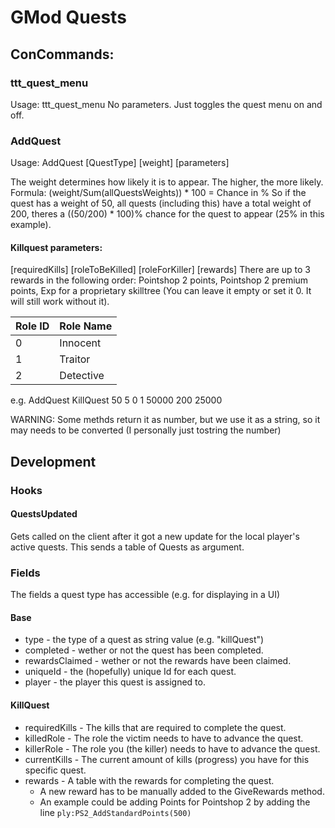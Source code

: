 # GMod Quests

## ConCommands:
### ttt_quest_menu
Usage: ttt_quest_menu
No parameters. Just toggles the quest menu on and off.
### AddQuest
Usage: AddQuest [QuestType] [weight] [parameters]

The weight determines how likely it is to appear. The higher, the more likely.
Formula: (weight/Sum(allQuestsWeights)) * 100 = Chance in %
So if the quest has a weight of 50, all quests (including this) have a total weight of 200, theres a ((50/200) * 100)% chance for the quest to appear (25% in this example).
#### Killquest parameters:
[requiredKills] [roleToBeKilled] [roleForKiller] [rewards]
There are up to 3 rewards in the following order:
Pointshop 2 points, Pointshop 2 premium points, Exp for a proprietary skilltree (You can leave it empty or set it 0. It will still work without it).

| Role ID | Role Name  |  
|---------|------------|  
| 0       | Innocent   |  
| 1       | Traitor    |  
| 2       | Detective  |  

e.g. AddQuest KillQuest 50 5 0 1 50000 200 25000

WARNING: Some methds return it as number, but we use it as a string, so it may needs to be converted (I personally just tostring the number)

## Development
### Hooks
#### QuestsUpdated
Gets called on the client after it got a new update for the local player's active quests. This sends a table of Quests as argument.

### Fields
The fields a quest type has accessible (e.g. for displaying in a UI)
#### Base
- type - the type of a quest as string value (e.g. "killQuest")
- completed - wether or not the quest has been completed.
- rewardsClaimed - wether or not the rewards have been claimed.
- uniqueId - the (hopefully) unique Id for each quest. 
- player - the player this quest is assigned to.
#### KillQuest
- requiredKills - The kills that are required to complete the quest.
- killedRole -  The role the victim needs to have to advance the quest.
- killerRole - The role you (the killer) needs to have to advance the quest.
- currentKills - The current amount of kills (progress) you have for this specific quest.
- rewards - A table with the rewards for completing the quest.
    - A new reward has to be manually added to the GiveRewards method.
    - An example could be adding Points for Pointshop 2 by adding the line `ply:PS2_AddStandardPoints(500)`